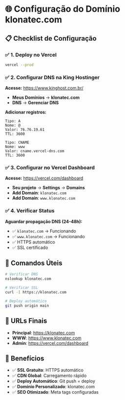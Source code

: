 # 🌐 Configuração do Domínio klonatec.com

## 📋 Checklist de Configuração

### ✅ 1. Deploy no Vercel
```bash
vercel --prod
```

### ✅ 2. Configurar DNS na King Hostinger

**Acesse:** https://www.kinghost.com.br/
- **Meus Domínios** → **klonatec.com**
- **DNS** → **Gerenciar DNS**

**Adicionar registros:**
```
Tipo: A
Nome: @
Valor: 76.76.19.61
TTL: 3600

Tipo: CNAME
Nome: www
Valor: cname.vercel-dns.com
TTL: 3600
```

### ✅ 3. Configurar no Vercel Dashboard

**Acesse:** https://vercel.com/dashboard
- **Seu projeto** → **Settings** → **Domains**
- **Add Domain**: `klonatec.com`
- **Add Domain**: `www.klonatec.com`

### ✅ 4. Verificar Status

**Aguardar propagação DNS (24-48h):**
- ✅ `klonatec.com` → Funcionando
- ✅ `www.klonatec.com` → Funcionando
- ✅ HTTPS automático
- ✅ SSL certificado

## 🔧 Comandos Úteis

```bash
# Verificar DNS
nslookup klonatec.com

# Verificar SSL
curl -I https://klonatec.com

# Deploy automático
git push origin main
```

## 📱 URLs Finais

- **Principal**: https://klonatec.com
- **WWW**: https://www.klonatec.com
- **Admin**: https://vercel.com/dashboard

## 🚀 Benefícios

- ✅ **SSL Gratuito**: HTTPS automático
- ✅ **CDN Global**: Carregamento rápido
- ✅ **Deploy Automático**: Git push = deploy
- ✅ **Domínio Personalizado**: klonatec.com
- ✅ **SEO Otimizado**: Meta tags configuradas
